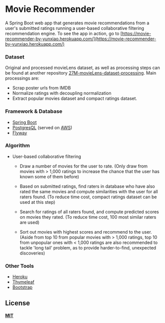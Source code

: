 # Movie Recommender

A Spring Boot web app that generates movie recommendations from a user's submitted ratings running a user-based collaborative filtering recommendation engine.
To see the app in action, go to  [https://movie-recommender-by-yunxiao.herokuapp.com/](https://movie-recommender-by-yunxiao.herokuapp.com/)

### Dataset
Original and processed movieLens dataset, as well as processing steps can be found at another repository [27M-movieLens-dataset-processing](https://github.com/yunxiaoli2017/27M-movieLens-dataset-processing). Main processings are:
* Scrap poster urls from IMDB
* Normalize ratings with decoupling normalization
* Extract popular movies dataset and compact ratings dataset.

### Framework & Database

* [Spring Boot](https://spring.io/)
* [PostgresQL](https://www.postgresql.org/) (served on [AWS](https://aws.amazon.com/rds/))
* [Flyway](https://flywaydb.org/)

### Algorithm

* User-based collaborative filtering
  * Draw a number of movies for the user to rate. 
  (Only draw from movies with > 1,000 ratings to increase the chance that the user has known some of them before)
 
  * Based on submitted ratings, find raters in database who have also rated the same movies and compute similarities with the user for all raters found. 
  (To reduce time cost, compact ratings dataset can be used at this step)
 
  * Search for ratings of all raters found, and compute predicted scores on movies they rated. 
  (To reduce time cost, 100 most similar raters are used)

  * Sort out movies with highest scores and recommend to the user. 
  (Aside from top 10 from popular movies with > 1,000 ratings, top 10 from unpopular ones with < 1,000 ratings are also recommended to tackle 'long tail' problem, as to provide harder-to-find, unexpected discoveries)
  
### Other Tools

* [Heroku](https://www.heroku.com/)
* [Thymeleaf](https://www.thymeleaf.org/)
* [Bootstrap](https://getbootstrap.com/)

## License

#### [MIT](./LICENSE)
